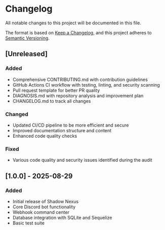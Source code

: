 # Changelog

All notable changes to this project will be documented in this file.

The format is based on [Keep a Changelog](https://keepachangelog.com/en/1.0.0/),
and this project adheres to [Semantic Versioning](https://semver.org/spec/v2.0.0.html).

## [Unreleased]

### Added
- Comprehensive CONTRIBUTING.md with contribution guidelines
- GitHub Actions CI workflow with testing, linting, and security scanning
- Pull request template for better PR quality
- DIAGNOSIS.md with repository analysis and improvement plan
- CHANGELOG.md to track all changes

### Changed
- Updated CI/CD pipeline to be more efficient and secure
- Improved documentation structure and content
- Enhanced code quality checks

### Fixed
- Various code quality and security issues identified during the audit

## [1.0.0] - 2025-08-29

### Added
- Initial release of Shadow Nexus
- Core Discord bot functionality
- Webhook command center
- Database integration with SQLite and Sequelize
- Basic test suite
